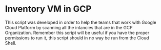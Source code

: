 # Inventory VM in GCP

This script was developed in order to help the teams that work with Google Cloud Platform by scanning all the intancies that are in the GCP Organization. Remember this script will be useful if you have the proper permissions to run it, this script should in no way be run from the Cloud Shell.
